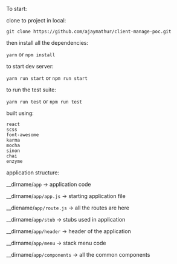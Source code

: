 To start:

clone to project in local:

`git clone https://github.com/ajaymathur/client-manage-poc.git`

then install all the dependencies:

`yarn` or `npm install`

to start dev server:

`yarn run start` or `npm run start`

to run the test suite:

`yarn run test` or `npm run test`

built using:

    react
    scss
    font-awesome
    karma
    mocha
    sinon
    chai
    enzyme

application structure:

__dirname/`app` -> application code

__dirname/`app/app.js` -> starting application file

__diename/`app/route.js` -> all the routes are here

__dirname/`app/stub` -> stubs used in application

__dirname/`app/header` -> header of the application

__dirname/`app/menu` -> stack menu code

__dirname/`app/components` -> all the common components
